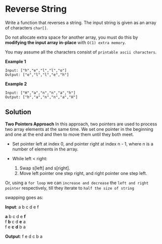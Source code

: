 # Reverse String

Write a function that reverses a string. The input string is given as an array of characters `char[]`.

Do not allocate extra space for another array, you must do this by **modifying the input array in-place** with `O(1) extra memory`.

You may assume all the characters consist of `printable ascii characters`.

**Example 1**

```
Input: ["h","e","l","l","o"]
Output: ["o","l","l","e","h"]
```

**Example 2**

```
Input: ["H","a","n","n","a","h"]
Output: ["h","a","n","n","a","H"]
```

## Solution

**Two Pointers Approach** 
In this approach, two pointers are used to process two array elements at the same time.
We set one pointer in the beginning and one at the end and then to move them until they both meet.

* Set pointer left at index 0, and pointer right at index n - 1, where n is a number of elements in the array.

* While left < right:
  1. Swap s[left] and s[right].
  2. Move left pointer one step right, and right pointer one step left.

Or, using a `for loop` we can `increase and decrease` the `left and right pointer` respectively, till they iterate to `half the size of string`

swapping goes as: 

**Input**: a b c d e f

**a** b c d e **f**  
f **b** c d **e** a  
f e **c** **d** b a

**Output**: f e d c b a

